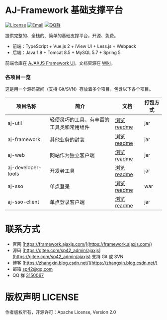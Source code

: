 
# AJ-Framework 基础支撑平台

[![License](https://img.shields.io/badge/license-Apache--2.0-green.svg?longCache=true&style=flat)](http://www.apache.org/licenses/LICENSE-2.0.txt)
[![Email](https://img.shields.io/badge/Contact--me-Email-orange.svg)](mailto:sp42@qq.com)
[![QQ群](https://framework.ajaxjs.com/static/qq.svg)](https://shang.qq.com/wpa/qunwpa?idkey=3877893a4ed3a5f0be01e809e7ac120e346102bd550deb6692239bb42de38e22) 


提供完整的、全栈的、简单的基础支撑平台，开源、免费。

- 前端：TypeScript + Vue.js 2 + iView UI + Less.js + Webpack
- 后端：Java 1.8 + Tomcat 8.5 + MySQL 5.7 + Spring 5

前端仓库在 [AJAXJS Framework UI](https://gitee.com/sp42_admin/aj-framework-ui)。文档资源在 [Wiki](wikis)。

### 各项目一览

这是用一个源码空间（支持 Git/SVN）存放着多个项目，包含以下各个项目。

|项目名称|简介|文档|打包方式|
|------|-----|----|------|
|aj-util|轻便灵巧的工具，有丰富的工具类和常用组件|[浏览 readme](aj-base)|jar|
|aj-framework|其他业务的封装|[浏览 readme](aj-framework)|jar|
|aj-web|网站作为独立客户端|[浏览 readme](aj-web)|jar|
|aj-developer-tools |开发者工具|[浏览 readme](aj-developer-tools)|jar|
|aj-sso |单点登录|[浏览 readme](aj-sso)|war|
|aj-sso-client |单点登录客户端|[浏览 readme](aj-sso-client)|jar|


# 联系方式
- 官网 [https://framework.ajaxjs.com/](https://framework.ajaxjs.com/) 
- 源码 [https://gitee.com/sp42_admin/ajaxjs](https://gitee.com/sp42_admin/ajaxjs) 支持 Git 或 SVN
- 博客 [https://zhangxin.blog.csdn.net/](https://zhangxin.blog.csdn.net/) 
- 邮箱 sp42@qq.com
- QQ 群 [3150067](//shang.qq.com/wpa/qunwpa?idkey=99415d164e2c776567c9370cc5b0bde26f4e2e7c5068978a24d1fe7c976ace93)

# 版权声明 LICENSE
作者版权所有，开源许可：Apache License, Version 2.0